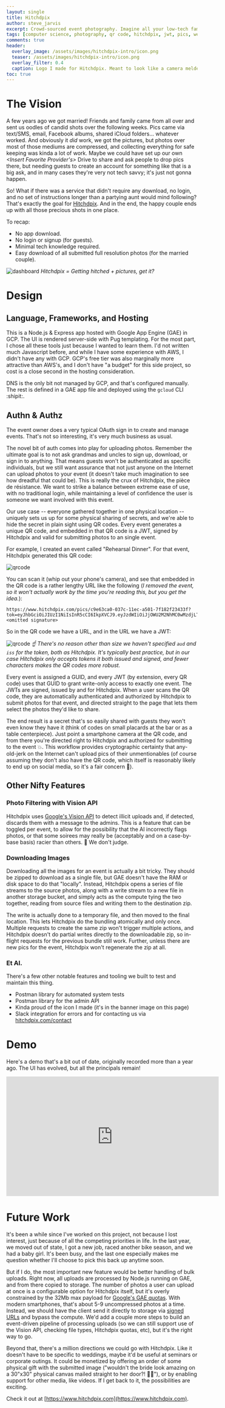 ```yaml
---
layout: single
title: Hitchdpix 
author: steve_jarvis
excerpt: Crowd-sourced event photography. Imagine all your low-tech family being able to share their full resolution shots from your wedding or big event, no account creation or apps for them to learn.
tags: [computer science, photography, qr code, hitchdpix, jwt, pics, wedding]
comments: true
header:
  overlay_image: /assets/images/hitchdpix-intro/icon.png
  teaser: /assets/images/hitchdpix-intro/icon.png
  overlay_filter: 0.4
  caption: Logo I made for Hitchdpix. Meant to look like a camera melded with an engagement ring.
toc: true
---
```


<script src="https://polyfill.io/v3/polyfill.min.js?features=es6"></script>
<script id="MathJax-script" async src="https://cdn.jsdelivr.net/npm/mathjax@3/es5/tex-mml-chtml.js"></script>

# The Vision
A few years ago we got married! Friends and family came from all over and sent us oodles of 
candid shots over the following weeks. Pics came via text/SMS, email, Facebook albums, shared 
iCloud folders... whatever worked. And obviously it _did_ work, we got the pictures, but photos over
most of those mediums are compressed, and collecting everything for safe keeping was kinda a 
lot of work. Maybe we could have set up our own _\<Insert Favorite Provider's\>_ Drive to share 
and ask people to drop pics there, but needing guests to create an account for something like that
is a big ask, and in many cases they're very not tech savvy; it's just not gonna happen.

So! What if there was a service that didn't require any download, no login, and no set of instructions 
longer than a partying aunt would mind following? That's exactly the goal for [Hitchdpix](https://www.hitchdpix.com). 
And in the end, the happy couple ends up with all those precious shots in one place.

To recap:
* No app download.
* No login or signup (for guests).
* Minimal tech knowledge required.
* Easy download of all submitted full resolution photos (for the married couple).

![dashboard](/assets/images/hitchdpix-intro/new_event.png)
_Hitchdpix = Getting hitched + pictures, get it?_

# Design
## Language, Frameworks, and Hosting
This is a Node.js & Express app hosted with Google App Engine (GAE) in GCP. The UI is rendered server-side
with Pug templating. For the most part, I chose all these tools just because I wanted to learn them. I'd not 
written much Javascript before, and while I have some experience with AWS, I didn't have any with GCP. GCP's free
tier was also marginally more attractive than AWS's, and I don't have "a budget" for this side project, so 
cost is a close second in the hosting consideration.

DNS is the only bit not managed by GCP, and that's configured manually. The rest is defined in a GAE app file
and deployed using the `gcloud` CLI :shipit:.

## Authn & Authz
The event owner does a very typical OAuth sign in to create and manage events. That's not so
interesting, it's very much business as usual. 

The novel bit of auth
comes into play for uploading photos. Remember the ultimate goal is to not ask grandmas and uncles to sign up, 
download, or sign in to anything. That means guests won't be authenticated as specific individuals, but we still
want assurance that not just anyone on the Internet can upload photos to your event (it doesn't 
take much imagination to see how dreadful that could be). This is really the crux of Hitchdpix, the pièce 
de résistance. We want to strike a balance between extreme ease of use, with no traditional login, while 
maintaining a level of confidence the user is someone we want involved with this event.

Our use case -- everyone gathered together in one physical location -- uniquely sets us up for some physical 
sharing of secrets, and we're able to hide the secret in plain sight using QR codes.  Every event generates 
a unique QR code, and embedded in that QR code is a JWT, signed by Hitchdpix and valid for submitting 
photos to an single event.

For example, I created an event called "Rehearsal Dinner". For that event, Hitchdpix generated this QR code:

![qrcode](/assets/images/hitchdpix-intro/dinner_qr.png)

You can scan it (whip out your phone's camera), and see that embedded in the QR code is a rather 
lengthy URL like the following (_I removed the event, so it won't actually work by the time you're reading 
this, but you get the idea._):

```
https://www.hitchdpix.com/pics/c9e63ca0-037c-11ec-a501-7f182f23433f?tok=eyJhbGciOiJIUzI1NiIsInR5cCI6IkpXVCJ9.eyJzdWIiOiJjOWU2M2NhMC0wMzdjLTExZWMtYTUwMS03ZjE4MmYyMzQzM2YiLCJ0eXBlIjoiZXZlbnQiLCJpYXQiOjE2Mjk2NTk1MDMsImV4cCI6MTYzNzQzNTUwM30.<omitted signature>
```

So in the QR code we have a URL, and in the URL we have a JWT:

![qrcode](/assets/images/hitchdpix-intro/decoded_jwt.png)
_:point_up: There's no reason other than size we haven't specified `aud` and `iss` for the token, both as Hitchdpix. 
It's typically best practice, but in our case Hitchdpix only accepts tokens it both issued and signed, and fewer
characters makes the QR codes more robust._

Every event is assigned a GUID, and every JWT (by extension, every QR code) uses that GUID to grant 
write-only access to exactly one event. The JWTs are signed, issued by and for Hitchdpix. When a user scans
the QR code, they are automatically authenticated and authorized by Hitchdpix to submit photos for that 
event, and directed straight to the page that lets them select the photos they'd like to share.

The end result is a secret that's so easily shared with guests they won't even know they have it (think of codes 
on small placards at the bar or as a table centerpiece). Just point a smartphone camera at the QR code, and 
from there you're directed right to Hitchdpix and authorized for submitting to the event :boom:. This 
workflow provides cryptographic certainty that any-old-jerk on 
the Internet can't upload pics of their unmentionables (of course assuming they don't also have the QR 
code, which itself is reasonably likely to end up on social media, so it's a fair concern :see_no_evil:).

## Other Nifty Features

### Photo Filtering with Vision API
Hitchdpix uses [Google's Vision API](https://cloud.google.com/vision/docs/detecting-safe-search) to detect illicit 
uploads and, if detected, discards them with a message to the admins. This is a feature that can be 
toggled per event, to allow for the possibility that the AI incorrectly flags photos, or 
that some soirees may really be (acceptably and on a case-by-base basis) racier than others. :cop: We don't judge. 

### Downloading Images
Downloading all the images for an event is actually a bit tricky. They should be zipped to download as a single file,
but GAE doesn't have the RAM or disk space to do that "locally". Instead, Hitchdpix opens a series of file streams 
to the source photos, along with a write stream to a new file in another storage bucket, and simply acts as the 
compute tying the two together, reading from source files and writing them to the destination zip.

The write is actually done to a temporary file, and then moved to the final location. This lets Hitchdpix do the 
bundling atomically and only once. Multiple requests to create the same zip won't trigger multiple actions, and
Hitchdpix doesn't do partial writes directly to the downloadable zip, so in-flight requests for the previous 
bundle still work. Further, unless there are new pics for the event, Hitchdpix won't regenerate the zip at all.

### Et Al.
There's a few other notable features and tooling we built to test and maintain this thing.

* Postman library for automated system tests
* Postman library for the admin API
* Kinda proud of the icon I made (it's in the banner image on this page)
* Slack integration for errors and for contacting us via [hitchdpix.com/contact](https://www.hitchdpix.com/contact)

# Demo
Here's a demo that's a bit out of date, originally recorded more than a year ago. The UI has evolved, but all 
the principals remain! 

<iframe width="560" height="315" src="https://www.youtube.com/embed/RaPVGe1je-g" title="YouTube Hitchdpix Demo" frameborder="0" allow="accelerometer; clipboard-write; encrypted-media; gyroscope; picture-in-picture" allowfullscreen></iframe>

# Future Work
It's been a while since I've worked on this project, not because I lost interest, just because of all the competing
priorities in life. In the last year, we moved out of state, I got a new job, 
raced another bike season, and we had a baby girl. It's been busy, and the last one especially makes me
question whether I'll choose to pick this back up anytime soon.

But if I do, the most important new feature would be better handling of bulk uploads. Right now, all uploads 
are processed by Node.js running on GAE, and from there copied to storage. The number of photos a user can upload at 
once is a configurable option for Hitchdpix itself, but it's overly constrained by the 32Mb max payload for 
[Google's GAE quotas](https://cloud.google.com/appengine/docs/flexible/nodejs/how-requests-are-handled#request_limits).
With modern smartphones, that's about 5-9 uncompressed photos at a time. Instead, we should have the client send it 
directly to storage via [signed URLs](https://cloud.google.com/storage/docs/access-control/signed-urls) and bypass
the compute. We'd add a couple more steps to build an event-driven pipeline of processing uploads (so we can still support
use of the Vision API, checking file types, Hitchdpix quotas, etc), but it's the right way to go.

Beyond that, there's a million directions we could go with Hitchdpix. Like it doesn't have to be specific to weddings,
maybe it'd be useful at seminars or corporate outings. It could be monetized by offering an order of some physical gift with the 
submitted image ("wouldn't the bride look amazing on a 30"x30" physical canvas mailed straight to her 
door?! :bride_with_veil:"), or by enabling support for other media, like videos. If I get back to it, the 
possibilities are exciting.

Check it out at [https://www.hitchdpix.com](https://www.hitchdpix.com).
